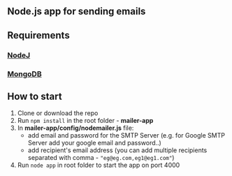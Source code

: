 ## Node.js app for sending emails

## Requirements
### [NodeJ](https://nodejs.org/en/)
### [MongoDB](https://nodejs.org/en/)

## How to start

1. Clone or download the repo
2. Run ` npm install ` in the root folder - **mailer-app**
3. In **mailer-app/config/nodemailer.js** file:
   - add email and password for the SMTP Server (e.g. for Google SMTP Server add your google email and password..)
   - add recipient's email address (you can add multiple recipients separated with comma - ` "eg@eg.com,eg1@eg1.com" `)
4. Run ` node app ` in root folder to start the app on port 4000
